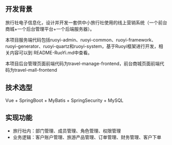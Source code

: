 ## 开发背景
旅行社电子信息化，设计并开发一套供中小旅行社使用的线上营销系统（一个前台商城+一个后台管理平台+一个后端服务器）。

本项目服务端代码包括ruoyi-admin、ruoyi-common、ruoyi-framework、ruoyi-generator、ruoyi-quartz和ruoyi-system，基于Ruoyi框架进行开发，相关内容可以到 README-RuoYi.md中查看。

本项目后台管理页面前端代码为travel-manage-frontend，前台商城页面前端代码为travel-mall-frontend

## 技术选型
Vue + SpringBoot + MyBatis + SpringSecurity + MySQL

## 实现功能
- 旅行社内：部门管理、成员管理、角色管理、权限管理
- 业务逻辑：客户账户管理、旅游产品管理、订单管理、财务管理、客户下单

